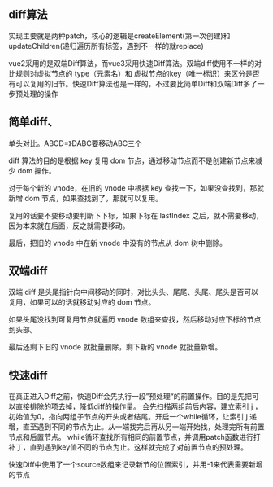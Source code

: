 ## diff算法
实现主要就是两种patch，核心的逻辑是createElement(第一次创建)和updateChildren(递归遍历所有标签，遇到不一样的就replace)

vue2采用的是双端Diff算法，而vue3采用快速Diff算法。双端diff使用不一样的对比规则对虚拟节点的 type（元素名）和 虚拟节点的key（唯一标识）来区分是否有可以复用的旧节。快速Diff算法也是一样的，不过要比简单Diff和双端Diff多了一步预处理的操作

## 简单diff、
单头对比。ABCD=》DABC要移动ABC三个

diff 算法的目的是根据 key 复用 dom 节点，通过移动节点而不是创建新节点来减少 dom 操作。

对于每个新的 vnode，在旧的 vnode 中根据 key 查找一下，如果没查找到，那就新增 dom 节点，如果查找到了，那就可以复用。

复用的话要不要移动要判断下下标，如果下标在 lastIndex 之后，就不需要移动，因为本来就在后面，反之就需要移动。

最后，把旧的 vnode 中在新 vnode 中没有的节点从 dom 树中删除。



## 双端diff

双端 diff 是头尾指针向中间移动的同时，对比头头、尾尾、头尾、尾头是否可以复用，如果可以的话就移动对应的 dom 节点。

如果头尾没找到可复用节点就遍历 vnode 数组来查找，然后移动对应下标的节点到头部。

最后还剩下旧的 vnode 就批量删除，剩下新的 vnode 就批量新增。 



## 快速diff
在真正进入Diff之前，快速Diff会先执行一段”预处理“的前置操作。目的是先把可以直接排除的项去掉，降低diff的操作量。
会先扫描两组前后内容，建立索引 j ，初始值为0，指向两组子节点的开头或者结尾。开启一个while循环，让索引 j 递增，直至遇到不同的节点为止。从一端找完后再从另一端开始找，处理完所有前置节点和后置节点。
while循环查找所有相同的前置节点，并调用patch函数进行打补丁，直到遇到key值不同的节点为止。这样就完成了对前置节点的预处理。

快速Diff中使用了一个source数组来记录新节的位置索引，并用-1来代表需要新增的节点
